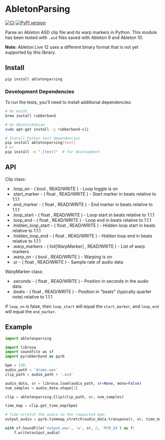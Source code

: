 # AbletonParsing

[![CI](https://github.com/DBraun/AbletonParsing/actions/workflows/ci.yml/badge.svg)](https://github.com/DBraun/AbletonParsing/actions/workflows/ci.yml)
[![PyPI version](https://badge.fury.io/py/abletonparsing.svg)](https://badge.fury.io/py/abletonparsing)

Parse an Ableton ASD clip file and its warp markers in Python. This module has been tested with `.asd` files saved with Ableton 9 and Ableton 10. 

**Note:** Ableton Live 12 uses a different binary format that is not yet supported by this library.

## Install

`pip install abletonparsing`

### Development Dependencies

To run the tests, you'll need to install additional dependencies:

```bash
# On macOS
brew install rubberband

# On Ubuntu/Debian
sudo apt-get install -y rubberband-cli

# Install Python test dependencies
pip install abletonparsing[test]
# or
pip install -e ".[test]"  # for development
```

## API

Clip class:
* .loop_on - ( bool , READ/WRITE ) - Loop toggle is on
* .start_marker - ( float , READ/WRITE ) - Start marker in beats relative to 1.1.1
* .end_marker - ( float , READ/WRITE ) - End marker in beats relative to 1.1.1
* .loop_start - ( float , READ/WRITE ) - Loop start in beats relative to 1.1.1
* .loop_end - ( float , READ/WRITE ) - Loop end in beats relative to 1.1.1
* .hidden_loop_start - ( float , READ/WRITE ) - Hidden loop start in beats relative to 1.1.1
* .hidden_loop_end - ( float , READ/WRITE ) - Hidden loop end in beats relative to 1.1.1
* .warp_markers - ( list[WarpMarker] , READ/WRITE ) - List of warp markers
* .warp_on - ( bool , READ/WRITE ) - Warping is on
* .sr - ( float , READ/WRITE ) - Sample rate of audio data

WarpMarker class:
* .seconds - ( float , READ/WRITE ) - Position in seconds in the audio data.
* .beats - ( float , READ/WRITE ) - Position in "beats" (typically quarter note) relative to 1.1.1

If `loop_on` is false, then `loop_start` will equal the `start_marker`, and `loop_end` will equal the `end_marker`.

## Example

```python
import abletonparsing

import librosa
import soundfile as sf
import pyrubberband as pyrb

bpm = 130.
audio_path = 'drums.wav'
clip_path = audio_path + '.asd'

audio_data, sr = librosa.load(audio_path, sr=None, mono=False)
num_samples = audio_data.shape[1]

clip = abletonparsing.Clip(clip_path, sr, num_samples)

time_map = clip.get_time_map(bpm)

# Time-stretch the audio to the requested bpm.
output_audio = pyrb.timemap_stretch(audio_data.transpose(), sr, time_map)

with sf.SoundFile('output.wav', 'w', sr, 2, 'PCM_24') as f:
	f.write(output_audio)
```